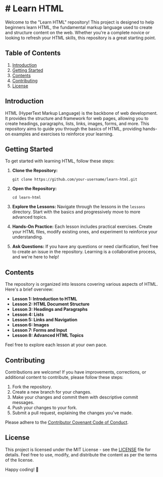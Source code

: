# # Learn HTML

Welcome to the "Learn HTML" repository! This project is designed to help beginners learn HTML, the fundamental markup language used to create and structure content on the web. Whether you're a complete novice or looking to refresh your HTML skills, this repository is a great starting point.

## Table of Contents

1. [Introduction](#introduction)
2. [Getting Started](#getting-started)
3. [Contents](#contents)
4. [Contributing](#contributing)
5. [License](#license)

## Introduction

HTML (HyperText Markup Language) is the backbone of web development. It provides the structure and framework for web pages, allowing you to create headings, paragraphs, lists, links, images, forms, and more. This repository aims to guide you through the basics of HTML, providing hands-on examples and exercises to reinforce your learning.

## Getting Started

To get started with learning HTML, follow these steps:

1. **Clone the Repository:**
   ```
   git clone https://github.com/your-username/learn-html.git
   ```

2. **Open the Repository:**
   ```
   cd learn-html
   ```

3. **Explore the Lessons:**
   Navigate through the lessons in the `lessons` directory. Start with the basics and progressively move to more advanced topics.

4. **Hands-On Practice:**
   Each lesson includes practical exercises. Create your HTML files, modify existing ones, and experiment to reinforce your understanding.

5. **Ask Questions:**
   If you have any questions or need clarification, feel free to create an issue in the repository. Learning is a collaborative process, and we're here to help!

## Contents

The repository is organized into lessons covering various aspects of HTML. Here's a brief overview:

- **Lesson 1: Introduction to HTML**
- **Lesson 2: HTML Document Structure**
- **Lesson 3: Headings and Paragraphs**
- **Lesson 4: Lists**
- **Lesson 5: Links and Navigation**
- **Lesson 6: Images**
- **Lesson 7: Forms and Input**
- **Lesson 8: Advanced HTML Topics**

Feel free to explore each lesson at your own pace.

## Contributing

Contributions are welcome! If you have improvements, corrections, or additional content to contribute, please follow these steps:

1. Fork the repository.
2. Create a new branch for your changes.
3. Make your changes and commit them with descriptive commit messages.
4. Push your changes to your fork.
5. Submit a pull request, explaining the changes you've made.

Please adhere to the [Contributor Covenant Code of Conduct](CODE_OF_CONDUCT.md).

## License

This project is licensed under the MIT License - see the [LICENSE](LICENSE) file for details. Feel free to use, modify, and distribute the content as per the terms of the license.

Happy coding! 🚀